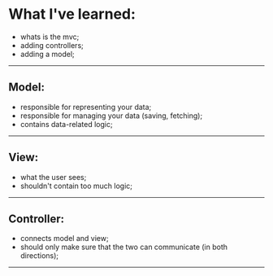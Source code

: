 # What I've learned:
- whats is the mvc;
- adding controllers;
- adding a model;
---

## Model:
- responsible for representing your data;
- responsible for managing your data (saving, fetching);
- contains data-related logic;
---
## View: 
- what the user sees;
- shouldn't contain too much logic;
---
## Controller:
- connects model and view;
- should only make sure that the two can communicate (in both directions);
---